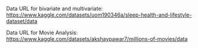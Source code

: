 
Data URL for bivariate and multivariate: https://www.kaggle.com/datasets/uom190346a/sleep-health-and-lifestyle-dataset/data

Data URL for Movie Analysis: https://www.kaggle.com/datasets/akshaypawar7/millions-of-movies/data



